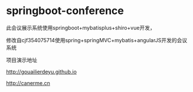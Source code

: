 # springboot-conference

此会议展示系统使用springboot+mybatisplus+shiro+vue开发，

修改自cjf354075714使用spring+springMVC+mybatis+angularJS开发的会议系统

项目演示地址

http://gouailierdeyu.github.io

http://canerme.cn

